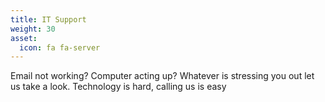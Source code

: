 ```yaml
---
title: IT Support
weight: 30
asset:
  icon: fa fa-server
---
```

Email not working? Computer acting up? Whatever is stressing you out let us take a look. Technology is hard, calling us is easy
